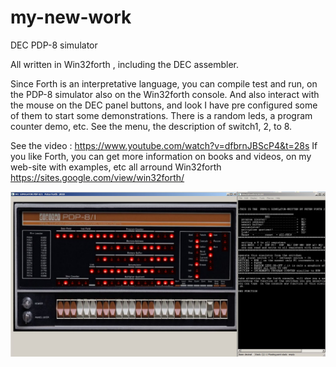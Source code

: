 # my-new-work
DEC PDP-8  simulator 

All written in Win32forth , including the DEC assembler.

Since Forth is an interpretative language, you can compile
test and run, on the PDP-8 simulator also on the Win32forth
console.
And also interact with the mouse on the DEC panel buttons, and
look I have pre configured some of them to start some demonstrations.
There is a random leds, a program counter demo, etc.
See the menu, the description of  switch1, 2, to 8.

See the video :  https://www.youtube.com/watch?v=dfbrnJBScP4&t=28s
If you like Forth, you can get more information on books and videos, on my web-site 
with examples, etc all arround Win32forth  
https://sites.google.com/view/win32forth/

![DEC-PDP8 Simulator ](https://github.com/PeterForth/my-new-work/blob/master/dec-simulator.jpg)
